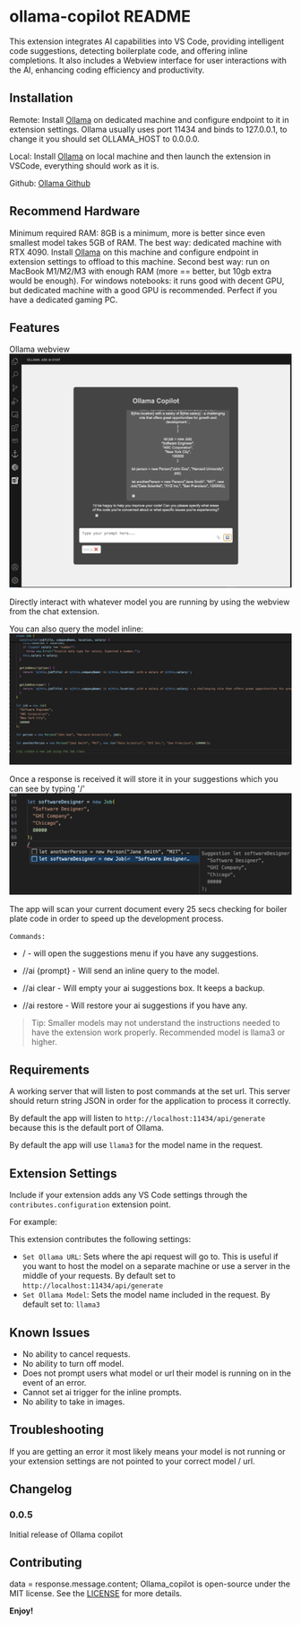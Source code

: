 # ollama-copilot README

This extension integrates AI capabilities into VS Code, providing intelligent code suggestions, detecting boilerplate code, and offering inline completions. It also includes a Webview interface for user interactions with the AI, enhancing coding efficiency and productivity.

## Installation

Remote:
Install [Ollama](https://ollama.com/) on dedicated machine and configure endpoint to it in extension settings. Ollama usually uses port 11434 and binds to 127.0.0.1, to change it you should set OLLAMA_HOST to 0.0.0.0.

Local:
Install [Ollama](https://ollama.com) on local machine and then launch the extension in VSCode, everything should work as it is.

Github: [Ollama Github](https://github.com/ollama/ollama)

## Recommend Hardware

Minimum required RAM: 8GB is a minimum, more is better since even smallest model takes 5GB of RAM. The best way: dedicated machine with RTX 4090. Install [Ollama](https://ollama.com) on this machine and configure endpoint in extension settings to offload to this machine. Second best way: run on MacBook M1/M2/M3 with enough RAM (more == better, but 10gb extra would be enough). For windows notebooks: it runs good with decent GPU, but dedicated machine with a good GPU is recommended. Perfect if you have a dedicated gaming PC.

## Features

Ollama webview
![media](media/features/ollamaWebview.png)

Directly interact with whatever model you are running by using the webview from the chat extension.

You can also query the model inline:
![media](media/features/inlinePrompt.png)

Once a response is received it will store it in your suggestions which you can see by typing '/'
![media](media/features/inlineResponse.png)

The app will scan your current document every 25 secs checking for boiler plate code in order to speed up the development process.

`Commands:`

- / - will open the suggestions menu if you have any suggestions.

- //ai {prompt} - Will send an inline query to the model.

- //ai clear - Will empty your ai suggestions box. It keeps a backup.

- //ai restore - Will restore your ai suggestions if you have any.

> Tip: Smaller models may not understand the instructions needed to have the extension work properly. Recommended model is llama3 or higher.

## Requirements

A working server that will listen to post commands at the set url. This server should return string JSON in order for the application to process it correctly.

By default the app will listen to `http://localhost:11434/api/generate` because this is the default port of Ollama.

By default the app will use `llama3` for the model name in the request.

## Extension Settings

Include if your extension adds any VS Code settings through the `contributes.configuration` extension point.

For example:

This extension contributes the following settings:

- `Set Ollama URL`: Sets where the api request will go to. This is useful if you want to host the model on a separate machine or use a server in the middle of your requests. By default set to `http://localhost:11434/api/generate`
- `Set Ollama Model`: Sets the model name included in the request. By default set to: `llama3`

## Known Issues

- No ability to cancel requests.
- No ability to turn off model.
- Does not prompt users what model or url their model is running on in the event of an error.
- Cannot set ai trigger for the inline prompts.
- No ability to take in images.

## Troubleshooting

If you are getting an error it most likely means your model is not running or your extension settings are not pointed to your correct model / url.

## Changelog

### 0.0.5

Initial release of Ollama copilot

## Contributing
data = response.message.content;
Ollama_copilot is open-source under the MIT license. See the [LICENSE](./LICENSE) for more details.

**Enjoy!**
